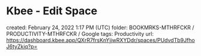 # Kbee - Edit Space

created: February 24, 2022 1:17 PM (UTC)
folder: BOOKMRKS-MTHRFCKR / PRODUCTIVITY-MTHRFCKR / Google
tags: Productivity
url: https://dashboard.kbee.app/QXrR7frsKnYjjwRXYDdr/spaces/PUdvdTb9JfhoJ6tyZkiq?p=